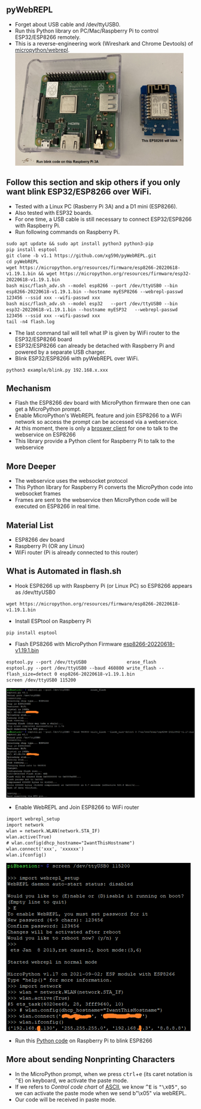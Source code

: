 ## pyWebREPL
* Forget about USB cable and /dev/ttyUSB0.
* Run this Python library on PC/Mac/Raspberry Pi to control ESP32/ESP8266 remotely.
* This is a reverse-engineering work (Wireshark and Chrome Devtools) of [micropython/webrepl](https://micropython.org/webrepl/). 
<img src="misc/materials.png" width="450px" height="300px"></img>
## Follow this section and skip others if you only want blink ESP32/ESP8266 over WiFi.
* Tested with a Linux PC (Rasberry Pi 3A) and a D1 mini (ESP8266).
* Also tested with ESP32 boards.
* For one time, a USB cable is still necessary to connect ESP32/ESP8266 with Raspberry Pi. 
* Run following commands on Raspberry Pi.
```
sudo apt update && sudo apt install python3 python3-pip
pip install esptool
git clone -b v1.1 https://github.com/xg590/pyWebREPL.git
cd pyWebREPL
wget https://micropython.org/resources/firmware/esp8266-20220618-v1.19.1.bin && wget https://micropython.org/resources/firmware/esp32-20220618-v1.19.1.bin
bash misc/flash_adv.sh --model esp8266 --port /dev/ttyUSB0 --bin esp8266-20220618-v1.19.1.bin --hostname myESP8266 --webrepl-passwd 123456 --ssid xxx --wifi-passwd xxx
bash misc/flash_adv.sh --model esp32   --port /dev/ttyUSB0 --bin   esp32-20220618-v1.19.1.bin --hostname myESP32   --webrepl-passwd 123456 --ssid xxx --wifi-passwd xxx
tail -n4 flash.log
```
* The last command tail will tell what IP is given by WiFi router to the ESP32/ESP8266 board
* ESP32/ESP8266 can already be detached with Raspberry Pi and powered by a separate USB charger. 
* Blink ESP32/ESP8266 with pyWebREPL over WiFi.
```
python3 example/blink.py 192.168.x.xxx 
``` 
## Mechanism
* Flash the ESP8266 dev board with MicroPython firmware then one can get a MicroPython prompt.
* Enable MicroPython's WebREPL feature and join ESP8266 to a WiFi network so access the prompt can be accessed via a webservice.
* At this moment, there is only a [broswer client](https://micropython.org/webrepl/) for one  to talk to the webservice on ESP8266
* This library provide a Python client for Raspberry Pi to talk to the webservice
## More Deeper
* The webservice uses the websocket protocol 
* This Python library for Raspberry Pi converts the MicroPython code into websocket frames
* Frames are sent to the webservice then MicroPython code will be executed on ESP8266 in real time.
## Material List
* ESP8266 dev board
* Raspberry Pi (OR any Linux)
* WiFi router (Pi is already connected to this router)
## What is Automated in flash.sh
* Hook ESP8266 up with Raspberry Pi (or Linux PC) so ESP8266 appears as /dev/ttyUSB0
```
wget https://micropython.org/resources/firmware/esp8266-20220618-v1.19.1.bin
```
* Install ESPtool on Raspberry Pi
```
pip install esptool
```
* Flash EPS8266 with MicroPython Firmware [esp8266-20220618-v1.19.1.bin](https://micropython.org/download/esp8266/)
```
esptool.py --port /dev/ttyUSB0               erase_flash
esptool.py --port /dev/ttyUSB0 --baud 460800 write_flash --flash_size=detect 0 esp8266-20220618-v1.19.1.bin
screen /dev/ttyUSB0 115200
```
<img src="misc/flash_micropython_to_esp8266.png"></img>
* Enable WebREPL and Join ESP8266 to WiFi router
```
import webrepl_setup 
import network 
wlan = network.WLAN(network.STA_IF)
wlan.active(True)
# wlan.config(dhcp_hostname="IwantThisHostname") 
wlan.connect('xxx', 'xxxxxx')
wlan.ifconfig()
```
<img src="misc/enable_webrepl.png"></img>
* Run this [Python code](misc/pyWebREPL_blink.ipynb) on Raspberry Pi to blink ESP8266 
## More about sending Nonprinting Characters
* In the MicroPython prompt, when we press <kbd>ctrl</kbd>+<kbd>e</kbd> (its caret notation is <kbd>^E</kbd>) on keyboard, we activate the paste mode. 
* If we refers to <i>Control code chart</i> of [ASCII](https://en.wikipedia.org/wiki/ASCII), we know <kbd>^E</kbd> is <kbd>"\x05"</kbd>, so we can activate the paste mode when we send b"\x05" via webREPL.
* Our code will be received in paste mode.
